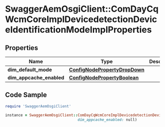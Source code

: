 # SwaggerAemOsgiClient::ComDayCqWcmCoreImplDevicedetectionDeviceIdentificationModeImplProperties

## Properties

Name | Type | Description | Notes
------------ | ------------- | ------------- | -------------
**dim_default_mode** | [**ConfigNodePropertyDropDown**](ConfigNodePropertyDropDown.md) |  | [optional] 
**dim_appcache_enabled** | [**ConfigNodePropertyBoolean**](ConfigNodePropertyBoolean.md) |  | [optional] 

## Code Sample

```ruby
require 'SwaggerAemOsgiClient'

instance = SwaggerAemOsgiClient::ComDayCqWcmCoreImplDevicedetectionDeviceIdentificationModeImplProperties.new(dim_default_mode: null,
                                 dim_appcache_enabled: null)
```


